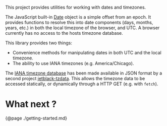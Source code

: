 This project provides utilities for working with dates and timezones.

The JavaScript built-in [Date](https://developer.mozilla.org/en-US/docs/Web/JavaScript/Reference/Global_Objects/Date)
object is a simple offset from an epoch. It provides functions
to resolve this into date components (days, months, years, etc.) in both the local
timezone of the browser, and UTC. A browser currently has no access to the hosts
timezone database.

This library provides two things:

* Convenience methods for manipulating dates in both UTC and the local timezone.
* The ability to use IANA timezones (e.g. America/Chicago).

The
[IANA timezone database](https://www.iana.org/time-zones)
has been made available in JSON format by
a second project [jetblack-tzdata](https://github.com/rob-blackbourn/jetblack-tzdata).
This allows the timezone data to be accessed statically, or dynamically through a HTTP GET (e.g. with `fetch`).

# What next ?

{@page ./getting-started.md}
